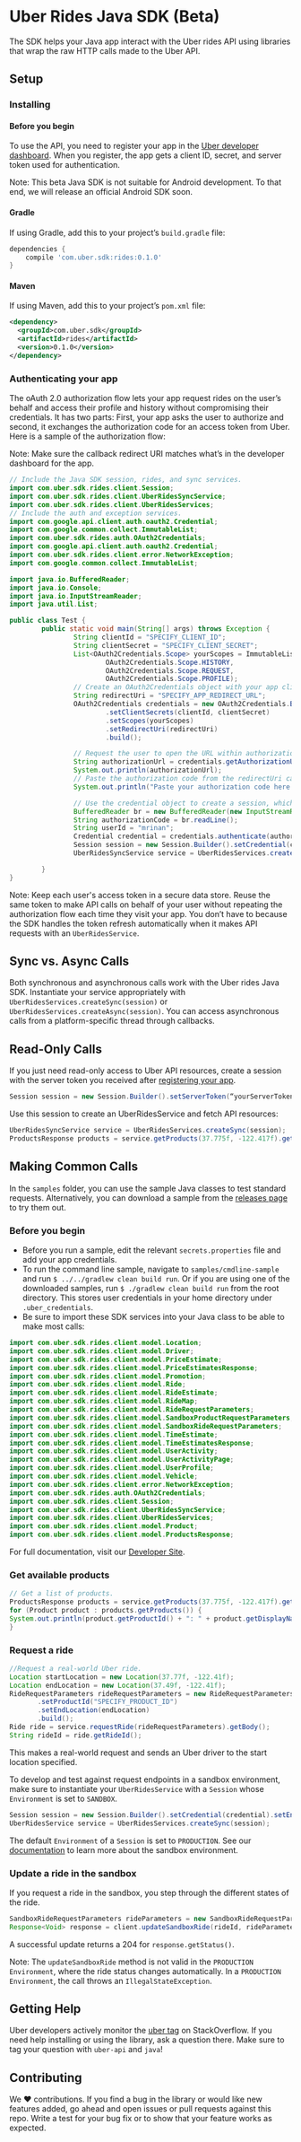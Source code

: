 # Uber Rides Java SDK (Beta)

The SDK helps your Java app interact with the Uber rides API using libraries that wrap the raw HTTP calls made to the Uber API.

## Setup

### Installing

#### Before you begin
To use the API, you need to register your app in the [Uber developer dashboard](https://developer.uber.com/dashboard). When you register, the app gets a client ID, secret, and server token used for authentication. 

Note: This beta Java SDK is not suitable for Android development. To that end, we will release an official Android SDK soon.

#### Gradle
If using Gradle, add this to your project’s `build.gradle` file:
```gradle
dependencies {
    compile 'com.uber.sdk:rides:0.1.0'
}
```

#### Maven
If using Maven, add this to your project’s `pom.xml` file:
```xml
<dependency>
  <groupId>com.uber.sdk</groupId>
  <artifactId>rides</artifactId>
  <version>0.1.0</version>
</dependency>
```

### Authenticating your app

The oAuth 2.0 authorization flow lets your app request rides on the user’s behalf and access their profile and history without compromising their credentials. It has two parts: First, your app asks the user to authorize and second, it exchanges the authorization code for an access token from Uber. Here is a sample of the authorization flow:

Note: Make sure the callback redirect URI matches what’s in the developer dashboard for the app. 

```java
// Include the Java SDK session, rides, and sync services.
import com.uber.sdk.rides.client.Session;
import com.uber.sdk.rides.client.UberRidesSyncService;
import com.uber.sdk.rides.client.UberRidesServices;
// Include the auth and exception services.
import com.google.api.client.auth.oauth2.Credential;
import com.google.common.collect.ImmutableList;
import com.uber.sdk.rides.auth.OAuth2Credentials;
import com.google.api.client.auth.oauth2.Credential;
import com.uber.sdk.rides.client.error.NetworkException;
import com.google.common.collect.ImmutableList;

import java.io.BufferedReader;
import java.io.Console;
import java.io.InputStreamReader;
import java.util.List;

public class Test {
        public static void main(String[] args) throws Exception {
                String clientId = "SPECIFY_CLIENT_ID";
                String clientSecret = "SPECIFY_CLIENT_SECRET";
                List<OAuth2Credentials.Scope> yourScopes = ImmutableList.of(
                        OAuth2Credentials.Scope.HISTORY,
                        OAuth2Credentials.Scope.REQUEST,
                        OAuth2Credentials.Scope.PROFILE);
                // Create an OAuth2Credentials object with your app clientd, clientSecret, scopes, and a redirectUri to capture the user’s authorization code.
                String redirectUri = "SPECIFY_APP_REDIRECT_URL";
                OAuth2Credentials credentials = new OAuth2Credentials.Builder()
                        .setClientSecrets(clientId, clientSecret)
                        .setScopes(yourScopes)
                        .setRedirectUri(redirectUri)
                        .build();

                // Request the user to open the URL within authorizationUrl.
                String authorizationUrl = credentials.getAuthorizationUrl();
                System.out.println(authorizationUrl);
                // Paste the authorization code from the redirectUri callback.
                System.out.println("Paste your authorization code here:");

                // Use the credential object to create a session, which the client can use to make requests.
                BufferedReader br = new BufferedReader(new InputStreamReader(System.in));
                String authorizationCode = br.readLine();
                String userId = "mrinan";
                Credential credential = credentials.authenticate(authorizationCode, userId);
                Session session = new Session.Builder().setCredential(credential).build();
                UberRidesSyncService service = UberRidesServices.createSync(session);

        }
}
```
Note: Keep each user's access token in a secure data store. Reuse the same token to make API calls on behalf of your user without repeating the authorization flow each time they visit your app. You don’t have to because the SDK handles the token refresh automatically when it makes API requests with an `UberRidesService`.

## Sync vs. Async Calls

Both synchronous and asynchronous calls work with the Uber rides Java SDK. Instantiate your service appropriately with
`UberRidesServices.createSync(session)` or `UberRidesServices.createAsync(session)`. You can access asynchronous calls from a platform-specific thread through callbacks. 

## Read-Only Calls

If you just need read-only access to Uber API resources, create a session with the server token you received after [registering your app](https://developer.uber.com/dashboard).
```java
Session session = new Session.Builder().setServerToken(“yourServerToken”).build();
```
Use this session to create an UberRidesService and fetch API resources:
```java
UberRidesSyncService service = UberRidesServices.createSync(session);
ProductsResponse products = service.getProducts(37.775f, -122.417f).getBody();
```

## Making Common Calls

In the `samples` folder, you can use the sample Java classes to test standard requests. Alternatively, you can download a sample from the [releases page](https://github.com/uber/rides-java-sdk/releases/tag/v0.1.0) to try them out.

### Before you begin

* Before you run a sample, edit the relevant `secrets.properties` file and add your app credentials.
* To run the command line sample, navigate to `samples/cmdline-sample` and run `$ ../../gradlew clean build run`. Or if you are using one of the downloaded samples, run `$ ./gradlew clean build run` from the root directory. This stores user credentials in your home directory under `.uber_credentials`.
* Be sure to import these SDK services into your Java class to be able to make most calls:
```java
import com.uber.sdk.rides.client.model.Location;
import com.uber.sdk.rides.client.model.Driver;
import com.uber.sdk.rides.client.model.PriceEstimate;
import com.uber.sdk.rides.client.model.PriceEstimatesResponse;
import com.uber.sdk.rides.client.model.Promotion;
import com.uber.sdk.rides.client.model.Ride;
import com.uber.sdk.rides.client.model.RideEstimate;
import com.uber.sdk.rides.client.model.RideMap;
import com.uber.sdk.rides.client.model.RideRequestParameters;
import com.uber.sdk.rides.client.model.SandboxProductRequestParameters;
import com.uber.sdk.rides.client.model.SandboxRideRequestParameters;
import com.uber.sdk.rides.client.model.TimeEstimate;
import com.uber.sdk.rides.client.model.TimeEstimatesResponse;
import com.uber.sdk.rides.client.model.UserActivity;
import com.uber.sdk.rides.client.model.UserActivityPage;
import com.uber.sdk.rides.client.model.UserProfile;
import com.uber.sdk.rides.client.model.Vehicle;
import com.uber.sdk.rides.client.error.NetworkException;
import com.uber.sdk.rides.auth.OAuth2Credentials;
import com.uber.sdk.rides.client.Session;
import com.uber.sdk.rides.client.UberRidesSyncService;
import com.uber.sdk.rides.client.UberRidesServices;
import com.uber.sdk.rides.client.model.Product;
import com.uber.sdk.rides.client.model.ProductsResponse;
```
For full documentation, visit our [Developer Site](https://developer.uber.com/v1/endpoints/).

### Get available products

```java
// Get a list of products.
ProductsResponse products = service.getProducts(37.775f, -122.417f).getBody();
for (Product product : products.getProducts()) {
System.out.println(product.getProductId() + ": " + product.getDisplayName());
}
```

### Request a ride

```java
//Request a real-world Uber ride.
Location startLocation = new Location(37.77f, -122.41f);
Location endLocation = new Location(37.49f, -122.41f);
RideRequestParameters rideRequestParameters = new RideRequestParameters.Builder().setStartLocation(startLocation)
       .setProductId("SPECIFY_PRODUCT_ID")
       .setEndLocation(endLocation)
       .build();
Ride ride = service.requestRide(rideRequestParameters).getBody();
String rideId = ride.getRideId();
```
This makes a real-world request and sends an Uber driver to the start location specified.

To develop and test against request endpoints in a sandbox environment, make sure to instantiate your `UberRidesService` with a `Session` whose `Environment` is set to `SANDBOX`.
```java
Session session = new Session.Builder().setCredential(credential).setEnvironment(Environment.SANDBOX).build();
UberRidesService service = UberRidesServices.createSync(session);
```
The default `Environment` of a `Session` is set to `PRODUCTION`. See our [documentation](https://developer.uber.com/v1/sandbox/) to learn more about the sandbox environment.

### Update a ride in the sandbox

If you request a ride in the sandbox, you step through the different states of the ride.
```java
SandboxRideRequestParameters rideParameters = new SandboxRideRequestParameters.Builder().setStatus(“accepted”).build();
Response<Void> response = client.updateSandboxRide(rideId, rideParameters);
```
A successful update returns a 204 for `response.getStatus()`.

Note: The `updateSandboxRide` method is not valid in the `PRODUCTION` `Environment`, where the ride status changes automatically. In a `PRODUCTION` `Environment`, the call throws an `IllegalStateException`.

## Getting Help

Uber developers actively monitor the [uber tag](http://stackoverflow.com/questions/tagged/uber-api) on StackOverflow. If you need help installing or using the library, ask a question there. Make sure to tag your question with `uber-api` and `java`!

## Contributing

We :heart: contributions. If you find a bug in the library or would like new features added, go ahead and open issues or pull requests against this repo.  Write a test for your bug fix or to show that your feature works as expected.